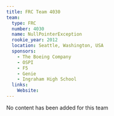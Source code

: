 ```yaml
---
title: FRC Team 4030
team:
  type: FRC
  number: 4030
  name: NullPointerException
  rookie_year: 2012
  location: Seattle, Washington, USA
  sponsors:
    - The Boeing Company
    - OSPI
    - F5
    - Genie
    - Ingraham High School
  links:
    Website: 
---
```

No content has been added for this team